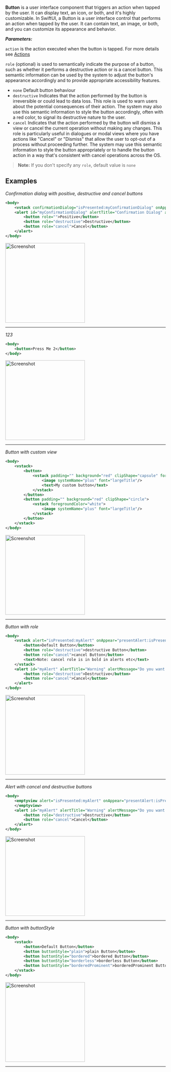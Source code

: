 **Button** is a user interface component that triggers an action when tapped by the user. It can display text, an icon, or both, and it's highly customizable.
In SwiftUI, a Button is a user interface control that performs an action when tapped by the user. It can contain text, an image, or both, and you can customize its appearance and behavior.

***Parameters:***

`action`  is the action executed when the button is tapped. For more details see [Actions](./Actions.md)

`role` (optional)  is used to semantically indicate the purpose of a button, such as whether it performs a destructive action or is a cancel button. This semantic information can be used by the system to adjust the button's appearance accordingly and to provide appropriate accessibility features.
* `none` Default button behaviour
* `destructive` Indicates that the action performed by the button is irreversible or could lead to data loss. This role is used to warn users about the potential consequences of their action. The system may also use this semantic information to style the button accordingly, often with a red color, to signal its destructive nature to the user.
* `cancel` Indicates that the action performed by the button will dismiss a view or cancel the current operation without making any changes. This role is particularly useful in dialogues or modal views where you have actions like "Cancel" or "Dismiss" that allow the user to opt-out of a process without proceeding further. The system may use this semantic information to style the button appropriately or to handle the button action in a way that's consistent with cancel operations across the OS.

> **Note:** If you don't specify any `role`, default value is `none`

## Examples

*Confirmation dialog with positive, destructive and cancel buttons*

```xml
<body>
    <vstack confirmationDialog="isPresented:myConfirmationDialog" onAppear="presentConfirmationDialog:isPresented:myConfirmationDialog"/>
    <alert id="myConfirmationDialog" alertTitle="Confirmation Dialog" alertMessage="Can you see positive, destructive and cancel buttons?">
        <button role="">Positive</button>
        <button role="destructive">Destructive</button>
        <button role="cancel">Cancel</button>
    </alert>
</body>
```
<img src="/Screenshots/Views/Controls/button_1.png" width="250" alt="Screenshot">


---
*123*

```xml
<body>
    <button>Press Me 2</button>
</body>
```
<img src="/Screenshots/Views/Controls/button_2.png" width="250" alt="Screenshot">


---
*Button with custom view*

```xml
<body>
    <vstack>
        <button>
            <vstack padding="" background="red" clipShape="capsule" foregroundColor="white">
                <image systemName="plus" font="largeTitle"/>
                <text>My custom button</text>
            </vstack>
        </button>
        <button padding="" background="red" clipShape="circle">
            <vstack foregroundColor="white">
                <image systemName="plus" font="largeTitle"/>
            </vstack>
        </button>
    </vstack>
</body>
```
<img src="/Screenshots/Views/Controls/button_3.png" width="250" alt="Screenshot">


---
*Button with role*

```xml
<body>
    <vstack alert="isPresented:myAlert" onAppear="presentAlert:isPresented:myAlert">
        <button>Default Button</button>
        <button role="destructive">destructive Button</button>
        <button role="cancel">cancel Button</button>
        <text>Note: cancel role is in bold in alerts etc</text>
    </vstack>
    <alert id="myAlert" alertTitle="Warning" alertMessage="Do you want to delete all files?">
        <button role="destructive">Destructive</button>
        <button role="cancel">Cancel</button>
    </alert>
</body>
```
<img src="/Screenshots/Views/Controls/button_4.png" width="250" alt="Screenshot">


---
*Alert with cancel and destructive buttons*

```xml
<body>
    <emptyview alert="isPresented:myAlert" onAppear="presentAlert:isPresented:myAlert">
	</emptyview>
    <alert id="myAlert" alertTitle="Warning" alertMessage="Do you want to delete all files?">
        <button role="destructive">Destructive</button>
        <button role="cancel">Cancel</button>
    </alert>
</body>
```
<img src="/Screenshots/Views/Controls/button_5.png" width="250" alt="Screenshot">


---
*Button with buttonStyle*

```xml
<body>
    <vstack>
        <button>Default Button</button>
        <button buttonStyle="plain">plain Button</button>
        <button buttonStyle="bordered">bordered Button</button>
        <button buttonStyle="borderless">borderless Button</button>
        <button buttonStyle="borderedProminent">borderedProminent Button</button>
    </vstack>
</body>
```
<img src="/Screenshots/Views/Controls/button_6.png" width="250" alt="Screenshot">


---
